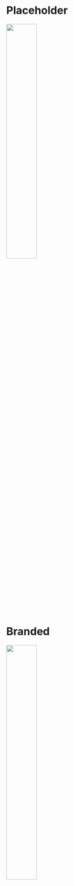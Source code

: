 # Placeholder
<img src="readme/placeholder.gif" width="40%">

# Branded
<img src="readme/branded.gif" width="40%">
